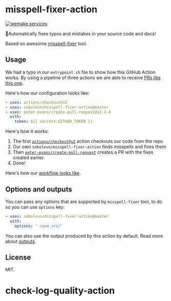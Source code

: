 # misspell-fixer-action

[![wemake.services](https://img.shields.io/badge/%20-wemake.services-green.svg?label=%20&logo=data%3Aimage%2Fpng%3Bbase64%2CiVBORw0KGgoAAAANSUhEUgAAABAAAAAQCAMAAAAoLQ9TAAAABGdBTUEAALGPC%2FxhBQAAAAFzUkdCAK7OHOkAAAAbUExURQAAAAAAAAAAAAAAAAAAAAAAAAAAAAAAAP%2F%2F%2F5TvxDIAAAAIdFJOUwAjRA8xXANAL%2Bv0SAAAADNJREFUGNNjYCAIOJjRBdBFWMkVQeGzcHAwksJnAPPZGOGAASzPzAEHEGVsLExQwE7YswCb7AFZSF3bbAAAAABJRU5ErkJggg%3D%3D)](https://wemake.services)

📝Automatically fixes typos and mistakes in your source code and docs!

Based on awesome [misspell-fixer](https://github.com/vlajos/misspell-fixer) tool.


## Usage

We had a typo in our `entrypoint.sh` file to show how this GitHub Action works.
By using a pipeline of three actions we are able to receive [PRs like this one](https://github.com/sobolevn/misspell-fixer-action/pull/3).

Here's how our configuration looks like:

```yml
- uses: actions/checkout@v2
- uses: sobolevn/misspell-fixer-action@master
- uses: peter-evans/create-pull-request@v2.4.4
  with:
    token: ${{ secrets.GITHUB_TOKEN }}
```

Here's how it works:

1. The first [`actions/checkout@v2`](https://github.com/actions/checkout) action checkouts our code from the repo
2. Our own `sobolevn/misspell-fixer-action` finds misspells and fixes them
3. Then [`peter-evans/create-pull-request`](https://github.com/peter-evans/create-pull-request) creates a PR with the fixes created earlier
4. Done!

Here's how our [workflow looks like](https://github.com/sobolevn/misspell-fixer-action/blob/master/.github/workflows/misspell.yml).


## Options and outputs

You can pass any options that are supported by `misspell-fixer` tool,
to do so you can use `options` key:

```yml
- uses: sobolevn/misspell-fixer-action@master
  with:
    options: '-rsvn src/'
```

You can also use the output produced by this action by default.
Read more about [outputs](https://help.github.com/en/actions/building-actions/metadata-syntax-for-github-actions#outputs).


## License

MIT.
# check-log-quality-action
